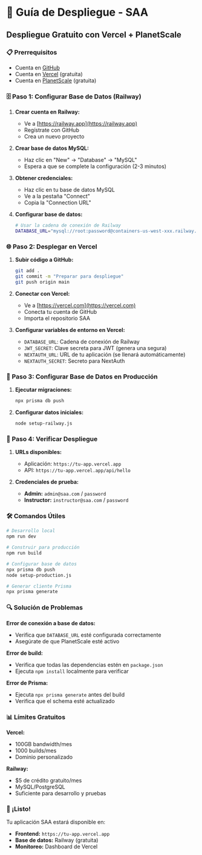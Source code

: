 # 🚀 Guía de Despliegue - SAA

## Despliegue Gratuito con Vercel + PlanetScale

### 📋 Prerrequisitos
- Cuenta en [GitHub](https://github.com)
- Cuenta en [Vercel](https://vercel.com) (gratuita)
- Cuenta en [PlanetScale](https://planetscale.com) (gratuita)

### 🗄️ Paso 1: Configurar Base de Datos (Railway)

1. **Crear cuenta en Railway:**
   - Ve a [https://railway.app](https://railway.app)
   - Regístrate con GitHub
   - Crea un nuevo proyecto

2. **Crear base de datos MySQL:**
   - Haz clic en "New" → "Database" → "MySQL"
   - Espera a que se complete la configuración (2-3 minutos)

3. **Obtener credenciales:**
   - Haz clic en tu base de datos MySQL
   - Ve a la pestaña "Connect"
   - Copia la "Connection URL"

4. **Configurar base de datos:**
   ```bash
   # Usar la cadena de conexión de Railway
   DATABASE_URL="mysql://root:password@containers-us-west-xxx.railway.app:xxxx/railway"
   ```

### 🌐 Paso 2: Desplegar en Vercel

1. **Subir código a GitHub:**
   ```bash
   git add .
   git commit -m "Preparar para despliegue"
   git push origin main
   ```

2. **Conectar con Vercel:**
   - Ve a [https://vercel.com](https://vercel.com)
   - Conecta tu cuenta de GitHub
   - Importa el repositorio SAA

3. **Configurar variables de entorno en Vercel:**
   - `DATABASE_URL`: Cadena de conexión de Railway
   - `JWT_SECRET`: Clave secreta para JWT (genera una segura)
   - `NEXTAUTH_URL`: URL de tu aplicación (se llenará automáticamente)
   - `NEXTAUTH_SECRET`: Secreto para NextAuth

### 🔧 Paso 3: Configurar Base de Datos en Producción

1. **Ejecutar migraciones:**
   ```bash
   npx prisma db push
   ```

2. **Configurar datos iniciales:**
   ```bash
   node setup-railway.js
   ```

### 📱 Paso 4: Verificar Despliegue

1. **URLs disponibles:**
   - Aplicación: `https://tu-app.vercel.app`
   - API: `https://tu-app.vercel.app/api/hello`

2. **Credenciales de prueba:**
   - **Admin:** `admin@saa.com` / `password`
   - **Instructor:** `instructor@saa.com` / `password`

### 🛠️ Comandos Útiles

```bash
# Desarrollo local
npm run dev

# Construir para producción
npm run build

# Configurar base de datos
npx prisma db push
node setup-production.js

# Generar cliente Prisma
npx prisma generate
```

### 🔍 Solución de Problemas

**Error de conexión a base de datos:**
- Verifica que `DATABASE_URL` esté configurada correctamente
- Asegúrate de que PlanetScale esté activo

**Error de build:**
- Verifica que todas las dependencias estén en `package.json`
- Ejecuta `npm install` localmente para verificar

**Error de Prisma:**
- Ejecuta `npx prisma generate` antes del build
- Verifica que el schema esté actualizado

### 📊 Límites Gratuitos

**Vercel:**
- 100GB bandwidth/mes
- 1000 builds/mes
- Dominio personalizado

**Railway:**
- $5 de crédito gratuito/mes
- MySQL/PostgreSQL
- Suficiente para desarrollo y pruebas

### 🎉 ¡Listo!

Tu aplicación SAA estará disponible en:
- **Frontend:** `https://tu-app.vercel.app`
- **Base de datos:** Railway (gratuita)
- **Monitoreo:** Dashboard de Vercel
